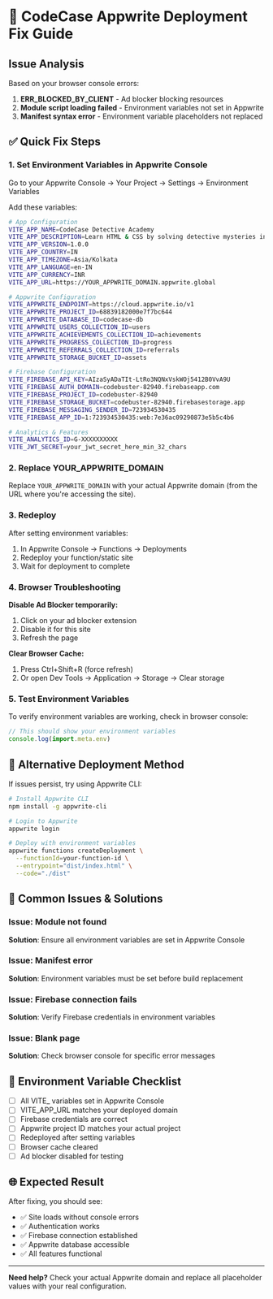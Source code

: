 # 🚀 CodeCase Appwrite Deployment Fix Guide

## Issue Analysis
Based on your browser console errors:
1. **ERR_BLOCKED_BY_CLIENT** - Ad blocker blocking resources
2. **Module script loading failed** - Environment variables not set in Appwrite
3. **Manifest syntax error** - Environment variable placeholders not replaced

## ✅ Quick Fix Steps

### 1. Set Environment Variables in Appwrite Console

Go to your Appwrite Console → Your Project → Settings → Environment Variables

Add these variables:

```bash
# App Configuration
VITE_APP_NAME=CodeCase Detective Academy
VITE_APP_DESCRIPTION=Learn HTML & CSS by solving detective mysteries in India
VITE_APP_VERSION=1.0.0
VITE_APP_COUNTRY=IN
VITE_APP_TIMEZONE=Asia/Kolkata
VITE_APP_LANGUAGE=en-IN
VITE_APP_CURRENCY=INR
VITE_APP_URL=https://YOUR_APPWRITE_DOMAIN.appwrite.global

# Appwrite Configuration
VITE_APPWRITE_ENDPOINT=https://cloud.appwrite.io/v1
VITE_APPWRITE_PROJECT_ID=68839182000e7f7bc644
VITE_APPWRITE_DATABASE_ID=codecase-db
VITE_APPWRITE_USERS_COLLECTION_ID=users
VITE_APPWRITE_ACHIEVEMENTS_COLLECTION_ID=achievements
VITE_APPWRITE_PROGRESS_COLLECTION_ID=progress
VITE_APPWRITE_REFERRALS_COLLECTION_ID=referrals
VITE_APPWRITE_STORAGE_BUCKET_ID=assets

# Firebase Configuration
VITE_FIREBASE_API_KEY=AIzaSyADaTIt-LtRo3NQNxVskWOj5412B0VvA9U
VITE_FIREBASE_AUTH_DOMAIN=codebuster-82940.firebaseapp.com
VITE_FIREBASE_PROJECT_ID=codebuster-82940
VITE_FIREBASE_STORAGE_BUCKET=codebuster-82940.firebasestorage.app
VITE_FIREBASE_MESSAGING_SENDER_ID=723934530435
VITE_FIREBASE_APP_ID=1:723934530435:web:7e36ac09290873e5b5c4b6

# Analytics & Features
VITE_ANALYTICS_ID=G-XXXXXXXXXX
VITE_JWT_SECRET=your_jwt_secret_here_min_32_chars
```

### 2. Replace YOUR_APPWRITE_DOMAIN

Replace `YOUR_APPWRITE_DOMAIN` with your actual Appwrite domain (from the URL where you're accessing the site).

### 3. Redeploy

After setting environment variables:
1. In Appwrite Console → Functions → Deployments
2. Redeploy your function/static site
3. Wait for deployment to complete

### 4. Browser Troubleshooting

**Disable Ad Blocker temporarily:**
1. Click on your ad blocker extension
2. Disable it for this site
3. Refresh the page

**Clear Browser Cache:**
1. Press Ctrl+Shift+R (force refresh)
2. Or open Dev Tools → Application → Storage → Clear storage

### 5. Test Environment Variables

To verify environment variables are working, check in browser console:
```javascript
// This should show your environment variables
console.log(import.meta.env)
```

## 🔧 Alternative Deployment Method

If issues persist, try using Appwrite CLI:

```bash
# Install Appwrite CLI
npm install -g appwrite-cli

# Login to Appwrite
appwrite login

# Deploy with environment variables
appwrite functions createDeployment \
  --functionId=your-function-id \
  --entrypoint="dist/index.html" \
  --code="./dist"
```

## 🚨 Common Issues & Solutions

### Issue: Module not found
**Solution**: Ensure all environment variables are set in Appwrite Console

### Issue: Manifest error
**Solution**: Environment variables must be set before build replacement

### Issue: Firebase connection fails
**Solution**: Verify Firebase credentials in environment variables

### Issue: Blank page
**Solution**: Check browser console for specific error messages

## 📝 Environment Variable Checklist

- [ ] All VITE_ variables set in Appwrite Console
- [ ] VITE_APP_URL matches your deployed domain
- [ ] Firebase credentials are correct
- [ ] Appwrite project ID matches your actual project
- [ ] Redeployed after setting variables
- [ ] Browser cache cleared
- [ ] Ad blocker disabled for testing

## 🌐 Expected Result

After fixing, you should see:
- ✅ Site loads without console errors
- ✅ Authentication works
- ✅ Firebase connection established
- ✅ Appwrite database accessible
- ✅ All features functional

---

**Need help?** Check your actual Appwrite domain and replace all placeholder values with your real configuration.

